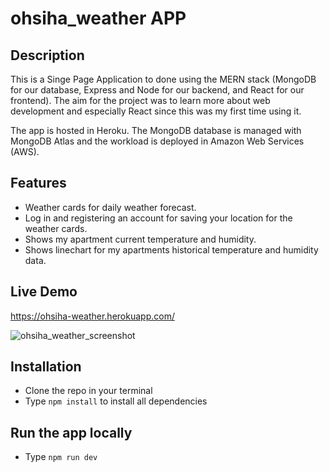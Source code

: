 # ohsiha_weather APP

## Description

This is a Singe Page Application to done using the MERN stack (MongoDB for our database, Express and Node for our backend, and React for our frontend). 
The aim for the project was to learn more about web development and especially React since this was my first time using it.

The app is hosted in Heroku. The MongoDB database is managed with MongoDB Atlas and the workload is deployed in Amazon Web Services (AWS).

## Features
- Weather cards for daily weather forecast.
- Log in and registering an account for saving your location for the weather cards.
- Shows my apartment current temperature and humidity.
- Shows linechart for my apartments historical temperature and humidity data.

## Live Demo
https://ohsiha-weather.herokuapp.com/

![ohsiha_weather_screenshot](https://user-images.githubusercontent.com/59805179/105075150-0b862d80-5a92-11eb-9033-a754eb9ca41b.png)

## Installation
- Clone the repo in your terminal
- Type ```npm install``` to install all dependencies

## Run the app locally
- Type ```npm run dev```
